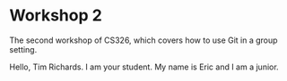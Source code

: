 # Workshop 2

The second workshop of CS326, which covers how to use Git in a group setting.

Hello, Tim Richards. I am your student.
My name is Eric and I am a junior.
